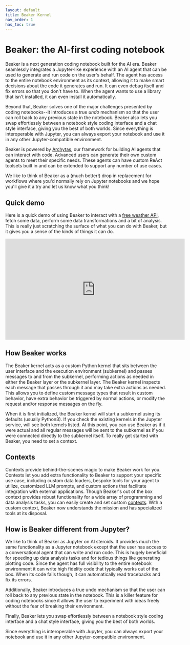 ```yaml
---
layout: default
title: Beaker Kernel
nav_order: 1
has_toc: true
---
```


# Beaker: the AI-first coding notebook

Beaker is a next generation coding notebook built for the AI era. Beaker seamlessly integrates a Jupyter-like experience with an AI agent that can be used to generate and run code on the user's behalf. The agent has access to the entire notebook environment as its context, allowing it to make smart decisions about the code it generates and run. It can even debug itself and fix errors so that you don't have to. When the agent wants to use a library that isn't installed, it can even install it automatically. 

Beyond that, Beaker solves one of the major challenges presented by coding notebooks--it introduces a true _undo_ mechanism so that the user can roll back to any previous state in the notebook. Beaker also lets you swap effortlessly between a notebook style coding interface and a chat style interface, giving you the best of both worlds. Since everything is interoperable with Jupyter, you can always export your notebook and use it in any other Jupyter-compatible environment.

Beaker is powered by [Archytas](https://github.com/jataware/archytas), our framework for building AI agents that can interact with code. Advanced users can generate their own custom agents to meet their specific needs. These agents can have custom ReAct toolsets built in and can be extended to support any number of use cases.

We like to think of Beaker as a (much better!) drop in replacement for workflows where you'd normally rely on Jupyter notebooks and we hope you'll give it a try and let us know what you think!

## Quick demo

Here is a quick demo of using Beaker to interact with a [free weather API](https://open-meteo.com/en/docs), fetch some data, perform some data transformations and a bit of analysis. This is really just scratching the surface of what you can do with Beaker, but it gives you a sense of the kinds of things it can do.

<div align="center">
<iframe class="youtube" width="560" height="315" src="https://www.youtube.com/embed/AP9LT_cxjzY?si=8y-WqQzL0kUGwQIP" title="YouTube video player" frameborder="0" allow="accelerometer; autoplay; clipboard-write; encrypted-media; gyroscope; picture-in-picture; web-share" referrerpolicy="strict-origin-when-cross-origin" allowfullscreen></iframe>
</div>


## How Beaker works

The Beaker kernel acts as a custom Python kernel that sits between the user
interface and the execution environment (subkernel) and passes messages to and
from the subkernel, performing actions as needed in either the Beaker layer or
the subkernel layer. The Beaker kernel inspects each message that passes
through it and may take extra actions as needed. This allows you to define
custom message types that result in custom behavior, have extra behavior be
triggered by normal actions, or modify the request and/or response messages on
the fly.

When it is first initialized, the Beaker kernel will start a subkernel using
its defaults (usually Python3). If you check the existing kernels in the Jupyter
service, will see both kernels listed. At this point, you can use Beaker as if
it were actual  and all regular messages will be sent to the subkernel as if you
were connected directly to the subkernel itself. To really get started with
Beaker, you need to set a context.


## Contexts

Contexts provide behind-the-scenes magic to make Beaker work for you. 
Contexts let you add extra functionality to Beaker to support your specific use case, including custom data loaders,
bespoke tools for your agent to utilize, customized LLM prompts, and custom actions that facilitate integration with external applications.
Though Beaker's out of the box context provides robust functionality for a wide array of programming and data analysis tasks, 
you can easily create and set custom [contexts](./contexts.html). With a custom context, Beaker now understands the mission 
and has specialized tools at its disposal.


## How is Beaker different from Jupyter?

We like to think of Beaker as Jupyter on AI steroids. It provides much the same functionality as a 
Jupyter notebook except that the user has access to a conversational agent that can 
write and run code. This is hugely beneficial for speeding up data analysis tasks and for tedious things like
generating plotting code. Since the agent has full visibility to the entire notebook environment it can write
high fidelity code that typically works out of the box. When its code fails though, it can automatically read tracebacks
and fix its errors. 

Additionally, Beaker introduces a true undo mechanism so that the user can roll back to any previous state in the notebook.
This is a killer feature for coding notebooks since it allows the user to experiment with ideas freely without the fear of breaking
their environment.

Finally, Beaker lets you swap effortlessly between a notebook style coding interface and a chat style interface, giving you the best of both worlds. 

Since everything is interoperable with Jupyter, you can always export your notebook and use it in any other Jupyter-compatible environment.
